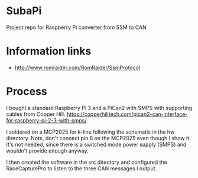 # SubaPi
Project repo for Raspberry Pi converter from SSM to CAN

# Information links
* http://www.romraider.com/RomRaider/SsmProtocol

# Process
I bought a standard Raspberry Pi 3 and a PiCan2 with SMPS with supporting cables from Copper Hill.
https://copperhilltech.com/pican2-can-interface-for-raspberry-pi-2-3-with-smps/

I soldered on a MCP2025 for k-line following the schematic in the hw directory.  Note, don't connect pin 8 on the MCP2025 even though I show it.  It's not needed, since there is a switched mode power supply (SMPS) and wouldn't provide enough anyway.

I then created the software in the src directory and configured the RaceCapturePro to listen to the three CAN messages I output.